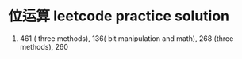 # 位运算 leetcode practice solution
1. 461 ( three methods), 136( bit manipulation and math), 268 (three methods), 260
